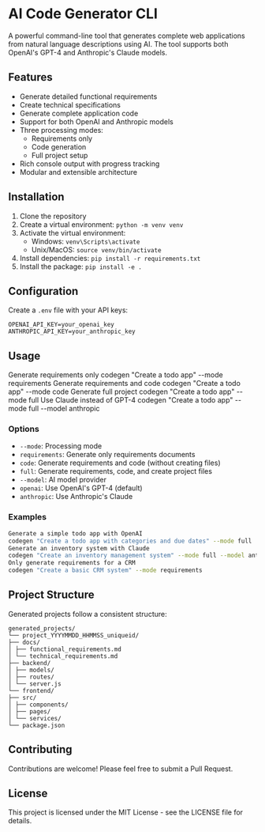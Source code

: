 # AI Code Generator CLI

A powerful command-line tool that generates complete web applications from natural language descriptions using AI. The tool supports both OpenAI's GPT-4 and Anthropic's Claude models.

## Features

- Generate detailed functional requirements
- Create technical specifications
- Generate complete application code
- Support for both OpenAI and Anthropic models
- Three processing modes:
  - Requirements only
  - Code generation
  - Full project setup
- Rich console output with progress tracking
- Modular and extensible architecture


## Installation

1. Clone the repository
2. Create a virtual environment: `python -m venv venv`
3. Activate the virtual environment:
   - Windows: `venv\Scripts\activate`
   - Unix/MacOS: `source venv/bin/activate`
4. Install dependencies: `pip install -r requirements.txt`
5. Install the package: `pip install -e .`

## Configuration

Create a `.env` file with your API keys: 

```env
OPENAI_API_KEY=your_openai_key
ANTHROPIC_API_KEY=your_anthropic_key
```

## Usage
Generate requirements only
codegen "Create a todo app" --mode requirements
Generate requirements and code
codegen "Create a todo app" --mode code
Generate full project
codegen "Create a todo app" --mode full
Use Claude instead of GPT-4
codegen "Create a todo app" --mode full --model anthropic


### Options

  - `--mode`: Processing mode
  - `requirements`: Generate only requirements documents
  - `code`: Generate requirements and code (without creating files)
  - `full`: Generate requirements, code, and create project files
  - `--model`: AI model provider
  - `openai`: Use OpenAI's GPT-4 (default)
  - `anthropic`: Use Anthropic's Claude

### Examples

```bash
Generate a simple todo app with OpenAI
codegen "Create a todo app with categories and due dates" --mode full
Generate an inventory system with Claude
codegen "Create an inventory management system" --mode full --model anthropic
Only generate requirements for a CRM
codegen "Create a basic CRM system" --mode requirements
```


## Project Structure

Generated projects follow a consistent structure:

```
generated_projects/
└── project_YYYYMMDD_HHMMSS_uniqueid/
├── docs/
│ ├── functional_requirements.md
│ └── technical_requirements.md
├── backend/
│ ├── models/
│ ├── routes/
│ └── server.js
└── frontend/
├── src/
│ ├── components/
│ ├── pages/
│ └── services/
└── package.json
```


## Contributing

Contributions are welcome! Please feel free to submit a Pull Request.

## License

This project is licensed under the MIT License - see the LICENSE file for details.